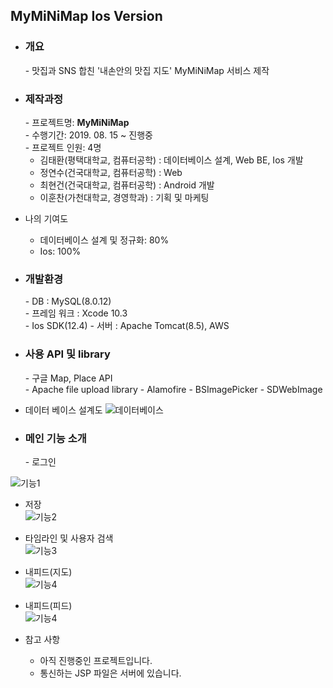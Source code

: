## MyMiNiMap Ios Version
- <h3>개요</h3>
  - 맛집과 SNS 합친 '내손안의 맛집 지도' MyMiNiMap 서비스 제작 
  
- <h3>제작과정</h3>
  - 프로젝트명: <b>MyMiNiMap</b> <br>
  - 수행기간:  2019. 08. 15 ~ 진행중 <br>
  - 프로젝트 인원:  4명
  
     + 김태환(평택대학교, 컴퓨터공학) : 데이터베이스 설계, Web BE, Ios 개발 <br>
     + 정연수(건국대학교, 컴퓨터공학) : Web <br>
     + 최현건(건국대학교, 컴퓨터공학) : Android 개발 <br>
     + 이훈찬(가천대학교, 경영학과) : 기획 및 마케팅 <br>
 - 나의 기여도
     + 데이터베이스 설계 및 정규화: 80%
     + Ios: 100%
  
- <h3>개발환경</h3>
  - DB : MySQL(8.0.12) <br>
  - 프레임 워크 : Xcode 10.3<br>
  - Ios SDK(12.4)
  - 서버 : Apache Tomcat(8.5), AWS <br>

- <h3>사용 API 및 library</h3>
  - 구글 Map, Place API <br>
  - Apache file upload library
  - Alamofire
  - BSImagePicker
  - SDWebImage
  
- 데이터 베이스 설계도
![데이터베이스](http://112.149.7.38:8090/Final_Minimap/php/minidb.png)
- <h3>메인 기능 소개</h3>
  - 로그인 <br>
![기능1](http://112.149.7.38:8090/Final_Minimap/php/mj.gif)
  - 저장 <br>
![기능2](http://112.149.7.38:8090/Final_Minimap/php/ms.gif)
  - 타임라인 및 사용자 검색 <br>
![기능3](http://112.149.7.38:8090/Final_Minimap/php/msearch.gif)

  - 내피드(지도) <br>
![기능4](http://112.149.7.38:8090/Final_Minimap/php/mfm.gif)
  - 내피드(피드) <br>
![기능4](http://112.149.7.38:8090/Final_Minimap/php/mf.gif)

- 참고 사항 <br>
  - 아직 진행중인 프로젝트입니다.
  - 통신하는 JSP 파일은 서버에 있습니다.
